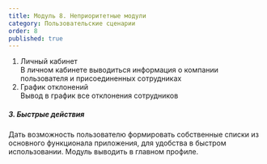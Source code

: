 ```yaml
---
title: Модуль 8. Неприоритетные модули
category: Пользовательские сценарии
order: 8
published: true
---
```


1. Личный кабинет <br>
В личном кабинете выводиться информация о компании пользователя и присоединенных сотрудниках<br>
2. График отклонений<br>
Вывод в график все отклонения сотрудников<br>

<h5>3. Быстрые действия</h5>
Дать возможность пользователю формировать собственные списки из основного функционала приложения, для удобства в быстром использовании. Модуль выводить в главном профиле.